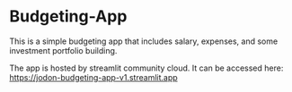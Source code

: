 # Budgeting-App
This is a simple budgeting app that includes salary, expenses, and some investment portfolio building.

The app is hosted by streamlit community cloud. It can be accessed here: https://jodon-budgeting-app-v1.streamlit.app
